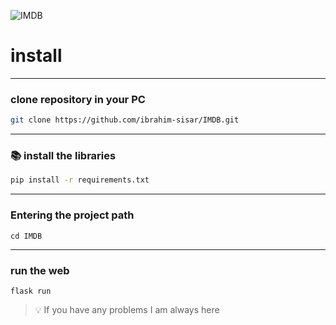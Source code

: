 ![IMDB](https://upload.wikimedia.org/wikipedia/commons/thumb/6/69/IMDB_Logo_2016.svg/1200px-IMDB_Logo_2016.svg.png)

# install
---
### clone repository in your PC
```bash
git clone https://github.com/ibrahim-sisar/IMDB.git
```
---
### 📚 install the libraries
```bash
pip install -r requirements.txt
```
---
### Entering the project path
```bach
cd IMDB
```
---
### run the web
```bach
flask run
```

> 💡 If you have any problems I am always here
